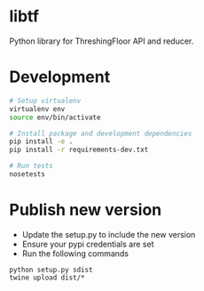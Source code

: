# libtf
Python library for ThreshingFloor API and reducer.

# Development

```bash
# Setup virtualenv
virtualenv env
source env/bin/activate

# Install package and development dependencies
pip install -e .
pip install -r requirements-dev.txt

# Run tests
nosetests
```

# Publish new version

- Update the setup.py to include the new version
- Ensure your pypi credentials are set
- Run the following commands

```
python setup.py sdist
twine upload dist/*
```

